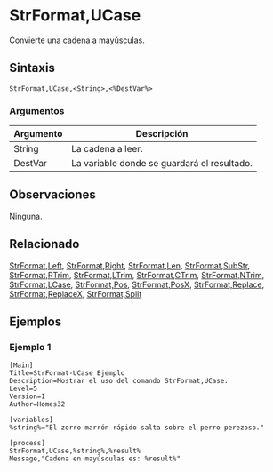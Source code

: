 # StrFormat,UCase

Convierte una cadena a mayúsculas.

## Sintaxis

```pebakery
StrFormat,UCase,<String>,<%DestVar%>
```

### Argumentos

| Argumento | Descripción |
| --- | --- |
| String | La cadena a leer. |
| DestVar | La variable donde se guardará el resultado. |

## Observaciones

Ninguna.

## Relacionado

[StrFormat,Left](./Left.md), [StrFormat,Right](./Right.md), [StrFormat,Len](./Len.md), [StrFormat,SubStr](./SubStr.md), [StrFormat,RTrim](./RTrim.md), [StrFormat,LTrim](./LTrim.md), [StrFormat,CTrim](./CTrim.md), [StrFormat,NTrim](./NTrim.md), [StrFormat,LCase](./LCase.md), [StrFormat,Pos](./Pos.md), [StrFormat,PosX](./PosX.md), [StrFormat,Replace](./Replace.md), [StrFormat,ReplaceX](./ReplaceX.md), [StrFormat,Split](./Split)

## Ejemplos

### Ejemplo 1

```pebakery
[Main]
Title=StrFormat-UCase Ejemplo
Description=Mostrar el uso del comando StrFormat,UCase.
Level=5
Version=1
Author=Homes32

[variables]
%string%="El zorro marrón rápido salta sobre el perro perezoso."

[process]
StrFormat,UCase,%string%,%result%
Message,"Cadena en mayúsculas es: %result%"
```
